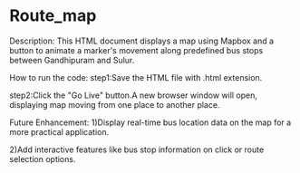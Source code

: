 # Route_map
Description:
This HTML document displays a map using Mapbox and a button to animate a marker's movement along predefined bus stops between Gandhipuram and Sulur.

How to run the code:
step1:Save the HTML file with .html extension.

step2:Click the "Go Live" button.A new browser window will open, displaying map moving from one place to another place.

Future Enhancement:
1)Display real-time bus location data on the map for a more practical application.

2)Add interactive features like bus stop information on click or route selection options.
